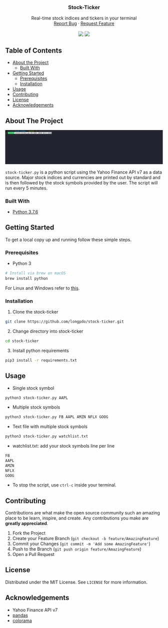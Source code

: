 <!-- MARKDOWN LINKS & IMAGES -->
[product-screenshot]: images/example.gif

<!-- PROJECT LOGO -->
<br />
<p align="center">
  <!-- <a href="https://github.com/longpdo/stock-ticker">
    <img src="images/logo.png" alt="Logo" width="80" height="80">
  </a> -->

  <h3 align="center">Stock-Ticker</h3>

  <p align="center">
    Real-time stock indices and tickers in your terminal
    <br />
    <a href="https://github.com/longpdo/stock-ticker/issues">Report Bug</a>
    ·
    <a href="https://github.com/longpdo/stock-ticker/issues">Request Feature</a>
    <br />
    <br />
    <a href="https://github.com/longpdo/stock-ticker/issues"><img src="https://badgen.net/github/open-issues/longpdo/stock-ticker" /></a>
    <a href="LICENSE"><img src="https://badgen.net/github/license/longpdo/stock-ticker" /></a>
  </p>
</p>

<!-- TABLE OF CONTENTS -->
## Table of Contents
* [About the Project](#about-the-project)
  * [Built With](#built-with)
* [Getting Started](#getting-started)
  * [Prerequisites](#prerequisites)
  * [Installation](#installation)
* [Usage](#usage)
* [Contributing](#contributing)
* [License](#license)
* [Acknowledgements](#acknowledgements)

<!-- ABOUT THE PROJECT -->
## About The Project
[![Product Screenshot][product-screenshot]](https://github.com/longpdo/stock-ticker)

`stock-ticker.py` is a python script using the Yahoo Finance API v7 as a data source. Major stock indices and currencies are printed out by standard and is then followed by the stock symbols provided by the user. The script will run every 5 minutes.

### Built With
* [Python 3.7.6](https://www.python.org/downloads/)

<!-- GETTING STARTED -->
## Getting Started
To get a local copy up and running follow these simple steps.

### Prerequisites
* Python 3
```sh
# Install via brew on macOS
brew install python
```
For Linux and Windows refer to [this](https://realpython.com/installing-python/).

### Installation
1. Clone the stock-ticker
```sh
git clone https://github.com/longpdo/stock-ticker.git
```
2. Change directory into stock-ticker
```sh
cd stock-ticker
```
3. Install python requirements
```sh
pip3 install -r requirements.txt
```

<!-- USAGE EXAMPLES -->
## Usage
* Single stock symbol
```sh
python3 stock-ticker.py AAPL
```

* Multiple stock symbols
```sh
python3 stock-ticker.py FB AAPL AMZN NFLX GOOG
```

* Text file with multiple stock symbols
```sh
python3 stock-ticker.py watchlist.txt
```

* watchlist.txt: add your stock symbols line per line
```
FB
AAPL
AMZN
NFLX
GOOG
```

* To stop the script, use `ctrl-c` inside your terminal.

<!-- CONTRIBUTING -->
## Contributing
Contributions are what make the open source community such an amazing place to be learn, inspire, and create. Any contributions you make are **greatly appreciated**.

1. Fork the Project
2. Create your Feature Branch (`git checkout -b feature/AmazingFeature`)
3. Commit your Changes (`git commit -m 'Add some AmazingFeature'`)
4. Push to the Branch (`git push origin feature/AmazingFeature`)
5. Open a Pull Request

<!-- LICENSE -->
## License
Distributed under the MIT License. See `LICENSE` for more information.

<!-- ACKNOWLEDGEMENTS -->
## Acknowledgements
* Yahoo Finance API v7
* [pandas](https://pandas.pydata.org/)
* [colorama](https://pypi.org/project/colorama/)
